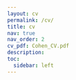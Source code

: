 ```yaml
---
layout: cv
permalink: /cv/
title: cv
nav: true
nav_order: 2
cv_pdf: Cohen_CV.pdf
description:
toc:
  sidebar: left
---
```

